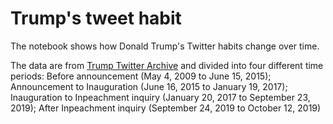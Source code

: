 # Trump's tweet habit

The notebook shows how Donald Trump's Twitter habits change over time.

The data are from [Trump Twitter Archive](http://www.trumptwitterarchive.com/archive) and divided into four different time periods: Before announcement (May 4, 2009 to June 15, 2015); Announcement to Inauguration (June 16, 2015 to January 19, 2017); Inauguration to Inpeachment inquiry (January 20, 2017 to September 23, 2019); After Inpeachment inquiry (September 24, 2019 to October 12, 2019)